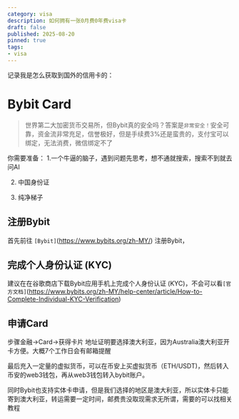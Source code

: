 ```yaml
---
category: visa
description: 如何拥有一张0月费0年费visa卡
draft: false
published: 2025-08-20
pinned: true
tags:
- visa
---
```


记录我是怎么获取到国外的信用卡的： 

# Bybit Card
> 世界第二大加密货币交易所，但Bybit真的安全吗？答案是`非常安全！`安全可靠，资金流非常充足，信誉极好，但是手续费3%还是蛮贵的，支付宝可以绑定，无法消费，微信绑定不了

你需要准备：
1.一个牛逼的脑子，遇到问题先思考，想不通就搜索，搜索不到就去问AI

2. 中国身份证

3. 纯净梯子

## 注册Bybit
首先前往 `[Bybit]`(https://www.bybits.org/zh-MY/) 注册Bybit，

## 完成个人身份认证 (KYC)
建议在在谷歌商店下载Bybit应用手机上完成个人身份认证 (KYC)，不会可以看`[官方文档]`(https://www.bybits.org/zh-MY/help-center/article/How-to-Complete-Individual-KYC-Verification)

## 申请Card
步骤金融→Card→获得卡片
地址证明要选择澳大利亚，因为Australia澳大利亚开卡方便。大概7个工作日会有邮箱提醒

最后充入一定量的虚拟货币，可以在币安上买虚拟货币（ETH/USDT)，然后转入币安的web3钱包，再从web3钱包转入bybit账户。

同时Bybit也支持实体卡申请，但是我们选择的地区是澳大利亚，所以实体卡只能寄到澳大利亚，转运需要一定时间，邮费贵没取现需求无所谓，需要的可以找相关教程